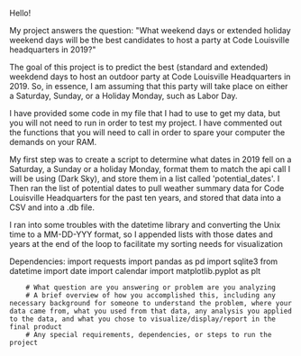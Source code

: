 Hello!  

My project answers the question:  "What weekend days or extended holiday weekend days will be the best candidates to host a party at Code Louisville headquarters in 2019?"

The goal of this project is to predict the best (standard and extended) weekdend days to host an outdoor party at Code Louisville Headquarters in 2019. So, in essence, I am assuming that this party will take place on either a Saturday, Sunday, or a Holiday Monday, such as Labor Day.  

I have provided some code in my file that I had to use to get my data, but you will not need to run in order to test my project.  I have commented out the functions that you will need to call in order to spare your computer the demands on your RAM.  

My first step was to create a script to determine what dates in 2019 fell on a Saturday, a Sunday or a holiday Monday, format them to match the api call I will be using (Dark Sky), and store them in a list called 'potential_dates'.  I Then ran the list of potential dates to pull weather summary data for Code Louisville Headquarters for the past ten years, and stored that data into a CSV and into a .db file.  

I ran into some troubles with the datetime library and converting the Unix time to a MM-DD-YYY format, so I appended lists with those dates and years at the end of the loop to facilitate my sorting needs for visualization


Dependencies:
import requests
import pandas as pd
import sqlite3
from datetime import date
import calendar
import matplotlib.pyplot as plt


        # What question are you answering or problem are you analyzing
        # A brief overview of how you accomplished this, including any necessary background for someone to understand the problem, where your data came from, what you used from that data, any analysis you applied to the data, and what you chose to visualize/display/report in the final product
        # Any special requirements, dependencies, or steps to run the project
